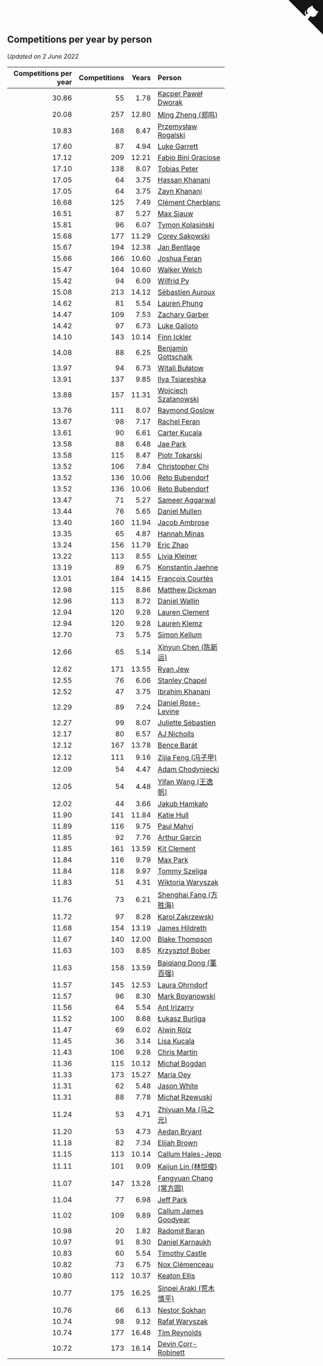 ## Competitions per year by person

*Updated on  2 June 2022*

| Competitions per year | Competitions | Years | Person |
| ---: | ---: | ---: | :--- |
| 30.86 | 55 | 1.78 | [Kacper Paweł Dworak](https://www.worldcubeassociation.org/persons/2020DWOR01) |
| 20.08 | 257 | 12.80 | [Ming Zheng (郑鸣)](https://www.worldcubeassociation.org/persons/2009ZHEN11) |
| 19.83 | 168 | 8.47 | [Przemysław Rogalski](https://www.worldcubeassociation.org/persons/2013ROGA02) |
| 17.60 | 87 | 4.94 | [Luke Garrett](https://www.worldcubeassociation.org/persons/2017GARR05) |
| 17.12 | 209 | 12.21 | [Fabio Bini Graciose](https://www.worldcubeassociation.org/persons/2010GRAC02) |
| 17.10 | 138 | 8.07 | [Tobias Peter](https://www.worldcubeassociation.org/persons/2014PETE03) |
| 17.05 | 64 | 3.75 | [Hassan Khanani](https://www.worldcubeassociation.org/persons/2018KHAN26) |
| 17.05 | 64 | 3.75 | [Zayn Khanani](https://www.worldcubeassociation.org/persons/2018KHAN28) |
| 16.68 | 125 | 7.49 | [Clément Cherblanc](https://www.worldcubeassociation.org/persons/2014CHER05) |
| 16.51 | 87 | 5.27 | [Max Siauw](https://www.worldcubeassociation.org/persons/2017SIAU02) |
| 15.81 | 96 | 6.07 | [Tymon Kolasiński](https://www.worldcubeassociation.org/persons/2016KOLA02) |
| 15.68 | 177 | 11.29 | [Corey Sakowski](https://www.worldcubeassociation.org/persons/2011SAKO01) |
| 15.67 | 194 | 12.38 | [Jan Bentlage](https://www.worldcubeassociation.org/persons/2010BENT01) |
| 15.66 | 166 | 10.60 | [Joshua Feran](https://www.worldcubeassociation.org/persons/2011FERA01) |
| 15.47 | 164 | 10.60 | [Walker Welch](https://www.worldcubeassociation.org/persons/2011WELC01) |
| 15.42 | 94 | 6.09 | [Wilfrid Py](https://www.worldcubeassociation.org/persons/2016PYWI01) |
| 15.08 | 213 | 14.12 | [Sébastien Auroux](https://www.worldcubeassociation.org/persons/2008AURO01) |
| 14.62 | 81 | 5.54 | [Lauren Phung](https://www.worldcubeassociation.org/persons/2016PHUN02) |
| 14.47 | 109 | 7.53 | [Zachary Garber](https://www.worldcubeassociation.org/persons/2014GARB01) |
| 14.42 | 97 | 6.73 | [Luke Galioto](https://www.worldcubeassociation.org/persons/2015GALI02) |
| 14.10 | 143 | 10.14 | [Finn Ickler](https://www.worldcubeassociation.org/persons/2012ICKL01) |
| 14.08 | 88 | 6.25 | [Benjamin Gottschalk](https://www.worldcubeassociation.org/persons/2016GOTT01) |
| 13.97 | 94 | 6.73 | [Witali Bułatow](https://www.worldcubeassociation.org/persons/2015BUAT01) |
| 13.91 | 137 | 9.85 | [Ilya Tsiareshka](https://www.worldcubeassociation.org/persons/2012TERE01) |
| 13.88 | 157 | 11.31 | [Wojciech Szatanowski](https://www.worldcubeassociation.org/persons/2011SZAT01) |
| 13.76 | 111 | 8.07 | [Raymond Goslow](https://www.worldcubeassociation.org/persons/2014GOSL01) |
| 13.67 | 98 | 7.17 | [Rachel Feran](https://www.worldcubeassociation.org/persons/2015FERA01) |
| 13.61 | 90 | 6.61 | [Carter Kucala](https://www.worldcubeassociation.org/persons/2015KUCA01) |
| 13.58 | 88 | 6.48 | [Jae Park](https://www.worldcubeassociation.org/persons/2015PARK24) |
| 13.58 | 115 | 8.47 | [Piotr Tokarski](https://www.worldcubeassociation.org/persons/2013TOKA01) |
| 13.52 | 106 | 7.84 | [Christopher Chi](https://www.worldcubeassociation.org/persons/2014CHIC01) |
| 13.52 | 136 | 10.06 | [Reto Bubendorf](https://www.worldcubeassociation.org/persons/2012BUBE01) |
| 13.52 | 136 | 10.06 | [Reto Bubendorf](https://www.worldcubeassociation.org/persons/2012BUBE01) |
| 13.47 | 71 | 5.27 | [Sameer Aggarwal](https://www.worldcubeassociation.org/persons/2017AGGA01) |
| 13.44 | 76 | 5.65 | [Daniel Mullen](https://www.worldcubeassociation.org/persons/2016MULL04) |
| 13.40 | 160 | 11.94 | [Jacob Ambrose](https://www.worldcubeassociation.org/persons/2010AMBR01) |
| 13.35 | 65 | 4.87 | [Hannah Minas](https://www.worldcubeassociation.org/persons/2017MINA04) |
| 13.24 | 156 | 11.79 | [Eric Zhao](https://www.worldcubeassociation.org/persons/2010ZHAO19) |
| 13.22 | 113 | 8.55 | [Livia Kleiner](https://www.worldcubeassociation.org/persons/2013KLEI03) |
| 13.19 | 89 | 6.75 | [Konstantin Jaehne](https://www.worldcubeassociation.org/persons/2015JAEH01) |
| 13.01 | 184 | 14.15 | [François Courtès](https://www.worldcubeassociation.org/persons/2008COUR01) |
| 12.98 | 115 | 8.86 | [Matthew Dickman](https://www.worldcubeassociation.org/persons/2013DICK01) |
| 12.96 | 113 | 8.72 | [Daniel Wallin](https://www.worldcubeassociation.org/persons/2013WALL03) |
| 12.94 | 120 | 9.28 | [Lauren Clement](https://www.worldcubeassociation.org/persons/2013KLEM01) |
| 12.94 | 120 | 9.28 | [Lauren Klemz](https://www.worldcubeassociation.org/persons/2013KLEM01) |
| 12.70 | 73 | 5.75 | [Simon Kellum](https://www.worldcubeassociation.org/persons/2016KELL12) |
| 12.66 | 65 | 5.14 | [Xinyun Chen (陈新运)](https://www.worldcubeassociation.org/persons/2017CHEN36) |
| 12.62 | 171 | 13.55 | [Ryan Jew](https://www.worldcubeassociation.org/persons/2008JEWR01) |
| 12.55 | 76 | 6.06 | [Stanley Chapel](https://www.worldcubeassociation.org/persons/2016CHAP04) |
| 12.52 | 47 | 3.75 | [Ibrahim Khanani](https://www.worldcubeassociation.org/persons/2018KHAN27) |
| 12.29 | 89 | 7.24 | [Daniel Rose-Levine](https://www.worldcubeassociation.org/persons/2015ROSE01) |
| 12.27 | 99 | 8.07 | [Juliette Sébastien](https://www.worldcubeassociation.org/persons/2014SEBA01) |
| 12.17 | 80 | 6.57 | [AJ Nicholls](https://www.worldcubeassociation.org/persons/2015NICH04) |
| 12.12 | 167 | 13.78 | [Bence Barát](https://www.worldcubeassociation.org/persons/2008BARA01) |
| 12.12 | 111 | 9.16 | [Zijia Feng (冯子甲)](https://www.worldcubeassociation.org/persons/2013FENG02) |
| 12.09 | 54 | 4.47 | [Adam Chodyniecki](https://www.worldcubeassociation.org/persons/2017CHOD02) |
| 12.05 | 54 | 4.48 | [Yifan Wang (王逸帆)](https://www.worldcubeassociation.org/persons/2017WANY29) |
| 12.02 | 44 | 3.66 | [Jakub Hamkało](https://www.worldcubeassociation.org/persons/2018HAMK01) |
| 11.90 | 141 | 11.84 | [Katie Hull](https://www.worldcubeassociation.org/persons/2010HULL01) |
| 11.89 | 116 | 9.75 | [Paul Mahvi](https://www.worldcubeassociation.org/persons/2012MAHV01) |
| 11.85 | 92 | 7.76 | [Arthur Garcin](https://www.worldcubeassociation.org/persons/2014GARC27) |
| 11.85 | 161 | 13.59 | [Kit Clement](https://www.worldcubeassociation.org/persons/2008CLEM01) |
| 11.84 | 116 | 9.79 | [Max Park](https://www.worldcubeassociation.org/persons/2012PARK03) |
| 11.84 | 118 | 9.97 | [Tommy Szeliga](https://www.worldcubeassociation.org/persons/2012SZEL01) |
| 11.83 | 51 | 4.31 | [Wiktoria Waryszak](https://www.worldcubeassociation.org/persons/2018WARY01) |
| 11.76 | 73 | 6.21 | [Shenghai Fang (方胜海)](https://www.worldcubeassociation.org/persons/2016FANG01) |
| 11.72 | 97 | 8.28 | [Karol Zakrzewski](https://www.worldcubeassociation.org/persons/2014ZAKR01) |
| 11.68 | 154 | 13.19 | [James Hildreth](https://www.worldcubeassociation.org/persons/2009HILD01) |
| 11.67 | 140 | 12.00 | [Blake Thompson](https://www.worldcubeassociation.org/persons/2010THOM03) |
| 11.63 | 103 | 8.85 | [Krzysztof Bober](https://www.worldcubeassociation.org/persons/2013BOBE01) |
| 11.63 | 158 | 13.59 | [Baiqiang Dong (董百强)](https://www.worldcubeassociation.org/persons/2008DONG06) |
| 11.57 | 145 | 12.53 | [Laura Ohrndorf](https://www.worldcubeassociation.org/persons/2009OHRN01) |
| 11.57 | 96 | 8.30 | [Mark Boyanowski](https://www.worldcubeassociation.org/persons/2014BOYA01) |
| 11.56 | 64 | 5.54 | [Ant Irizarry](https://www.worldcubeassociation.org/persons/2016IRIZ02) |
| 11.52 | 100 | 8.68 | [Łukasz Burliga](https://www.worldcubeassociation.org/persons/2013BURL01) |
| 11.47 | 69 | 6.02 | [Alwin Rölz](https://www.worldcubeassociation.org/persons/2016ROLZ01) |
| 11.45 | 36 | 3.14 | [Lisa Kucala](https://www.worldcubeassociation.org/persons/2019KUCA01) |
| 11.43 | 106 | 9.28 | [Chris Martin](https://www.worldcubeassociation.org/persons/2013MART03) |
| 11.36 | 115 | 10.12 | [Michał Bogdan](https://www.worldcubeassociation.org/persons/2012BOGD01) |
| 11.33 | 173 | 15.27 | [Maria Oey](https://www.worldcubeassociation.org/persons/2007OEYM01) |
| 11.31 | 62 | 5.48 | [Jason White](https://www.worldcubeassociation.org/persons/2016WHIT16) |
| 11.31 | 88 | 7.78 | [Michał Rzewuski](https://www.worldcubeassociation.org/persons/2014RZEW01) |
| 11.24 | 53 | 4.71 | [Zhiyuan Ma (马之元)](https://www.worldcubeassociation.org/persons/2017MAZH04) |
| 11.20 | 53 | 4.73 | [Aedan Bryant](https://www.worldcubeassociation.org/persons/2017BRYA06) |
| 11.18 | 82 | 7.34 | [Elijah Brown](https://www.worldcubeassociation.org/persons/2015BROW03) |
| 11.15 | 113 | 10.14 | [Callum Hales-Jepp](https://www.worldcubeassociation.org/persons/2012HALE01) |
| 11.11 | 101 | 9.09 | [Kaijun Lin (林恺俊)](https://www.worldcubeassociation.org/persons/2013LINK01) |
| 11.07 | 147 | 13.28 | [Fangyuan Chang (常方圆)](https://www.worldcubeassociation.org/persons/2009CHAN04) |
| 11.04 | 77 | 6.98 | [Jeff Park](https://www.worldcubeassociation.org/persons/2015PARK08) |
| 11.02 | 109 | 9.89 | [Callum James Goodyear](https://www.worldcubeassociation.org/persons/2012GOOD02) |
| 10.98 | 20 | 1.82 | [Radomił Baran](https://www.worldcubeassociation.org/persons/2020BARA02) |
| 10.97 | 91 | 8.30 | [Daniel Karnaukh](https://www.worldcubeassociation.org/persons/2014KARN02) |
| 10.83 | 60 | 5.54 | [Timothy Castle](https://www.worldcubeassociation.org/persons/2016CAST48) |
| 10.82 | 73 | 6.75 | [Nox Clémenceau](https://www.worldcubeassociation.org/persons/2015CLEM03) |
| 10.80 | 112 | 10.37 | [Keaton Ellis](https://www.worldcubeassociation.org/persons/2012ELLI01) |
| 10.77 | 175 | 16.25 | [Sinpei Araki (荒木慎平)](https://www.worldcubeassociation.org/persons/2006ARAK01) |
| 10.76 | 66 | 6.13 | [Nestor Sokhan](https://www.worldcubeassociation.org/persons/2016SOKH01) |
| 10.74 | 98 | 9.12 | [Rafał Waryszak](https://www.worldcubeassociation.org/persons/2013WARY01) |
| 10.74 | 177 | 16.48 | [Tim Reynolds](https://www.worldcubeassociation.org/persons/2005REYN01) |
| 10.72 | 173 | 16.14 | [Devin Corr-Robinett](https://www.worldcubeassociation.org/persons/2006CORR01) |


<a href="https://github.com/jonatanklosko/wca_statistics" class="github-corner" aria-label="View source on Github"><svg width="80" height="80" viewBox="0 0 250 250" style="fill:#151513; color:#fff; position: absolute; top: 0; border: 0; right: 0;" aria-hidden="true"><path d="M0,0 L115,115 L130,115 L142,142 L250,250 L250,0 Z"></path><path d="M128.3,109.0 C113.8,99.7 119.0,89.6 119.0,89.6 C122.0,82.7 120.5,78.6 120.5,78.6 C119.2,72.0 123.4,76.3 123.4,76.3 C127.3,80.9 125.5,87.3 125.5,87.3 C122.9,97.6 130.6,101.9 134.4,103.2" fill="currentColor" style="transform-origin: 130px 106px;" class="octo-arm"></path><path d="M115.0,115.0 C114.9,115.1 118.7,116.5 119.8,115.4 L133.7,101.6 C136.9,99.2 139.9,98.4 142.2,98.6 C133.8,88.0 127.5,74.4 143.8,58.0 C148.5,53.4 154.0,51.2 159.7,51.0 C160.3,49.4 163.2,43.6 171.4,40.1 C171.4,40.1 176.1,42.5 178.8,56.2 C183.1,58.6 187.2,61.8 190.9,65.4 C194.5,69.0 197.7,73.2 200.1,77.6 C213.8,80.2 216.3,84.9 216.3,84.9 C212.7,93.1 206.9,96.0 205.4,96.6 C205.1,102.4 203.0,107.8 198.3,112.5 C181.9,128.9 168.3,122.5 157.7,114.1 C157.9,116.9 156.7,120.9 152.7,124.9 L141.0,136.5 C139.8,137.7 141.6,141.9 141.8,141.8 Z" fill="currentColor" class="octo-body"></path></svg></a><style>.github-corner:hover .octo-arm{animation:octocat-wave 560ms ease-in-out}@keyframes octocat-wave{0%,100%{transform:rotate(0)}20%,60%{transform:rotate(-25deg)}40%,80%{transform:rotate(10deg)}}@media (max-width:500px){.github-corner:hover .octo-arm{animation:none}.github-corner .octo-arm{animation:octocat-wave 560ms ease-in-out}}</style>
